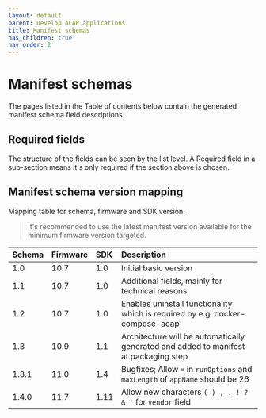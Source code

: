 ```yaml
---
layout: default
parent: Develop ACAP applications
title: Manifest schemas
has_children: true
nav_order: 2
---
```


# Manifest schemas

The pages listed in the Table of contents below contain the generated manifest
schema field descriptions.

## Required fields

The structure of the fields can be seen by the list level. A Required field in
a sub-section means it's only required if the section above is chosen.

## Manifest schema version mapping

Mapping table for schema, firmware and SDK version.

> It's recommended to use the latest manifest version available for the minimum
> firmware version targeted.

| Schema | Firmware | SDK  | Description |
| :----- | :------- | :--  | :---------- |
| 1.0    | 10.7     | 1.0  | Initial basic version |
| 1.1    | 10.7     | 1.0  | Additional fields, mainly for technical reasons |
| 1.2    | 10.7     | 1.0  | Enables uninstall functionality which is required by e.g. docker-compose-acap |
| 1.3    | 10.9     | 1.1  | Architecture will be automatically generated and added to manifest at packaging step |
| 1.3.1  | 11.0     | 1.4  | Bugfixes; Allow `=` in `runOptions` and `maxLength` of `appName` should be 26 |
| 1.4.0  | 11.7     | 1.11 | Allow new characters `( ) , . ! ? & '` for `vendor` field |
